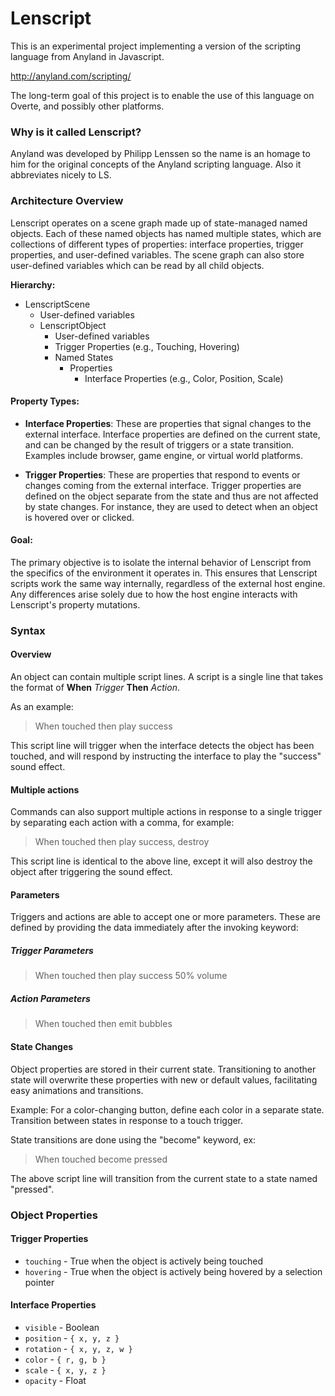 # Lenscript

This is an experimental project implementing a version of the scripting language from Anyland in Javascript.

http://anyland.com/scripting/

The long-term goal of this project is to enable the use of this language on Overte, and possibly other platforms.

### Why is it called Lenscript?

Anyland was developed by Philipp Lenssen so the name is an homage to him for the original concepts of the Anyland scripting language. Also it abbreviates nicely to LS.

### Architecture Overview

Lenscript operates on a scene graph made up of state-managed named objects. Each of these named objects has named multiple states, which are collections of different types of properties: interface properties, trigger properties, and user-defined variables. The scene graph can also store user-defined variables which can be read by all child objects.

**Hierarchy:**
  - LenscriptScene
    - User-defined variables
    - LenscriptObject
      - User-defined variables
      - Trigger Properties (e.g., Touching, Hovering)
      - Named States
        - Properties
          - Interface Properties (e.g., Color, Position, Scale)

#### Property Types:

- **Interface Properties**: These are properties that signal changes to the external interface. Interface properties are defined on the current state, and can be changed by the result of triggers or a state transition. Examples include browser, game engine, or virtual world platforms.

- **Trigger Properties**: These are properties that respond to events or changes coming from the external interface. Trigger properties are defined on the object separate from the state and thus are not affected by state changes. For instance, they are used to detect when an object is hovered over or clicked.

#### Goal:

The primary objective is to isolate the internal behavior of Lenscript from the specifics of the environment it operates in. This ensures that Lenscript scripts work the same way internally, regardless of the external host engine. Any differences arise solely due to how the host engine interacts with Lenscript's property mutations.

### Syntax

#### Overview

An object can contain multiple script lines. A script is a single line that takes the format of **When** _Trigger_ **Then** _Action_.

As an example:

> When touched then play success

This script line will trigger when the interface detects the object has been touched, and will respond by instructing the interface to play the "success" sound effect.

#### Multiple actions

Commands can also support multiple actions in response to a single trigger by separating each action with a comma, for example:

> When touched then play success, destroy

This script line is identical to the above line, except it will also destroy the object after triggering the sound effect.

#### Parameters

Triggers and actions are able to accept one or more parameters. These are defined by providing the data immediately after the invoking keyword:

##### Trigger Parameters

> When touched then play success 50% volume

##### Action Parameters

> When touched then emit bubbles

#### State Changes

Object properties are stored in their current state. Transitioning to another state will overwrite these properties with new or default values, facilitating easy animations and transitions.

Example: For a color-changing button, define each color in a separate state. Transition between states in response to a touch trigger.

State transitions are done using the "become" keyword, ex:

> When touched become pressed

The above script line will transition from the current state to a state named "pressed".

### Object Properties

#### Trigger Properties

* `touching` - True when the object is actively being touched
* `hovering` - True when the object is actively being hovered by a selection pointer

#### Interface Properties

* `visible` - Boolean
* `position` - `{ x, y, z }`
* `rotation` - `{ x, y, z, w }`
* `color` - `{ r, g, b }`
* `scale` - `{ x, y, z }`
* `opacity` - Float